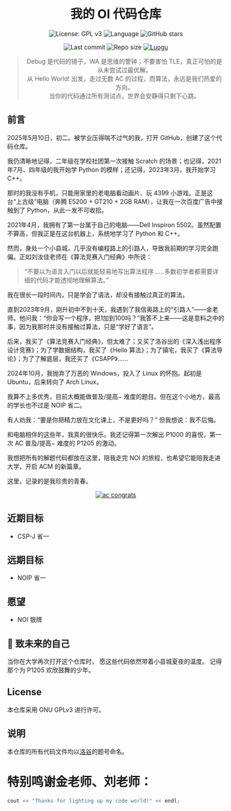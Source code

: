 <div align="center">
  
# 我的 OI 代码仓库

</div>

<div align="center">

![License: GPL v3](https://img.shields.io/badge/License-GPLv3-blue.svg)
![Language](https://img.shields.io/badge/language-C%2B%2B-blue)
![GitHub stars](https://img.shields.io/github/stars/LINMOH/algo_code?style=social)

</div>

<div align="center">

![Last commit](https://img.shields.io/github/last-commit/LINMOH/algo_code)
![Repo size](https://img.shields.io/github/repo-size/LINMOH/algo_code)
[![Luogu](https://img.shields.io/badge/洛谷主页-LINMOHAN-orange?logo=liberapay&logoColor=white)](https://www.luogu.com.cn/user/1520652)

</div>

<div align="center">

> Debug 是代码的镜子，WA 是思维的警钟；不要害怕 TLE，真正可怕的是从未尝试过最优解。  
> 从 Hello World! 出发，走过无数 AC 的过程，而算法，永远是我们热爱的方向。  
> 当你的代码通过所有测试点，世界会安静得只剩下心跳。

</div>

## 前言

2025年5月10日，初二。被学业压得喘不过气的我，打开 GitHub，创建了这个代码仓库。

我仍清晰地记得，二年级在学校社团第一次接触 Scratch 的场景；也记得，2021年7月、四年级的我开始学 Python 的模样；还记得，2023年3月，我开始学习 C++。

那时的我没有手机，只能用家里的老电脑看动画片、玩 4399 小游戏。正是这台“上古级”电脑（奔腾 E5200 + GT210 + 2GB RAM），让我在一次百度广告中接触到了 Python，从此一发不可收拾。

2021年4月，我拥有了第一台属于自己的电脑——Dell Inspiron 5502。虽然配置不算高，但我正是在这台机器上，系统地学习了 Python 和 C++。

然而，身处一个小县城，几乎没有编程路上的引路人，导致我前期的学习完全跑偏。正如刘汝佳老师在《算法竞赛入门经典》中所说：

> “不要以为语言入门以后就能轻易地写出算法程序……多数初学者都需要详细的代码才能透彻地理解算法。”

我在很长一段时间内，只是学会了语法，却没有接触过真正的算法。

直到2023年9月，刚升初中不到十天，我遇到了我信奥路上的“引路人”——金老师。他问我：“你会写一个程序，把1加到100吗？”我答不上来——这是意料之中的事，因为我那时并没有接触过算法，只是“学好了语言”。

后来，我买了《算法竞赛入门经典》，但太难了；又买了洛谷出的《深入浅出程序设计竞赛》；为了学数据结构，我买了《Hello 算法》；为了镇宅，我买了《算法导论》；为了了解底层，我还买了《CSAPP》……

2024年10月，我抛弃了万恶的 Windows，投入了 Linux 的怀抱。起初是 Ubuntu，后来转向了 Arch Linux。

我算不上多优秀，目前大概能做普及/提高− 难度的题目。但在这个小地方，最高的学长也不过是 NOIP 省二。

有人劝我：“要是你把精力放在文化课上，不是更好吗？”
但我想说：我不后悔。

和电脑相伴的这些年，我真的很快乐。我还记得第一次解出 P1000 的喜悦，第一次 AC 普及/提高− 难度的 P1205 的激动。

我想把所有的解题代码都放在这里，陪我走完 NOI 的旅程，也希望它能陪我走进大学，开启 ACM 的新篇章。

这里，记录的是我珍贵的青春。

<div align="center">

[![ac congrats](https://s1.imagehub.cc/images/2025/05/12/2edcaed0d51e8bdeae0dd648761b5dce.th.png)](https://www.imagehub.cc/image/ac-congrats.IEXX3h)

</div>


## 近期目标

- CSP-J 省一

## 远期目标

- NOIP 省一

## 愿望

- NOI 银牌

## 🌌 致未来的自己

当你在大学再次打开这个仓库时，
愿这些代码依然带着小县城夏夜的温度。
记得那个为 P1205 欢欣鼓舞的少年。

## License

本仓库采用 GNU GPLv3 进行许可。

## 说明

本仓库的所有代码文件均以[洛谷](https://www.luogu.com.cn/)的题号命名。

# 特别鸣谢金老师、刘老师：

```C++
cout << "Thanks for lighting up my code world!" << endl;
```

